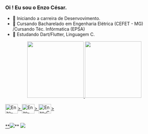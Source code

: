 ### Oi ! Eu sou o Enzo César.

- 🔭 Iniciando a carreira de Desenvovimento.
- 📖 Cursando Bacharelado em Engenharia Elétrica (CEFET - MG) /Cursando Téc. Infórmatica (EPSA)
- 🌱 Estudando Dart/Flutter, Linguagem C. 


<div align="center">
  <a href="https://github.com/enzocesarez">
  <img height="180em" src="https://github-readme-stats.vercel.app/api?username=enzocesarez&show_icons=true&theme=dark&include_all_commits=true&count_private=true"/>
  <img height="180em" src="https://github-readme-stats.vercel.app/api/top-langs/?username=enzocesarez&layout=compact&langs_count=7&theme=dark"/>
</div>
  
<div style="display: inline_block"><br>
  <img align="center" alt="Enzo-Flutter" height="30" width="40"  src="https://cdn.jsdelivr.net/gh/devicons/devicon/icons/flutter/flutter-original.svg" />>
  <img align="center" alt="Enzo-Dart" height="30" width="40"  src="https://cdn.jsdelivr.net/gh/devicons/devicon/icons/dart/dart-original.svg" />>
  <img align="center" alt="Enzo-C" height="30" width="40"  src="https://cdn.jsdelivr.net/gh/devicons/devicon/icons/c/c-original.svg" />>
  </div>
   
  ##
  
 <div>
    **<a href="https://instagram.com/enzocesarez" target="_blank"><img src="https://img.shields.io/badge/-Instagram-%23E4405F?style=for-the-badge&logo=instagram&logoColor=white" target="_blank"></a>**
    <a href="https://www.linkedin.com/in/enzocesarengenheiro/" target="_blank"><img src="https://img.shields.io/badge/-LinkedIn-%230077B5?style=for-the-badge&logo=linkedin&logoColor=white" target="_blank"></a> 
  </div>
